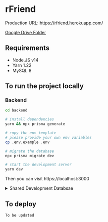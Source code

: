 # rFriend

Production URL: https://rfriend.herokuapp.com/

[Google Drive Folder](https://drive.google.com/drive/folders/1iGmTmZUfHpdpOxF3P-ek2LPcFK6tYxkV)

## Requirements

- Node.JS v14
- Yarn 1.22
- MySQL 8

## To run the project locally

### Backend

```zsh
cd backend

# install dependencies
yarn && npx prisma generate

# copy the env template
# please provide your own env variables
cp .env.example .env

# migrate the database
npx prisma migrate dev

# start the development server
yarn dev
```

Then you can visit https://localhost:3000

<details>
    <summary>Shared Development Databsae</summary>
    
    DATABASE_URL="mysql://bf36e27f101630:4423fdd5@us-cdbr-east-05.cleardb.net/heroku_9491a14fb3577a3"
</details>

## To deploy

```zsh
To be updated
```
